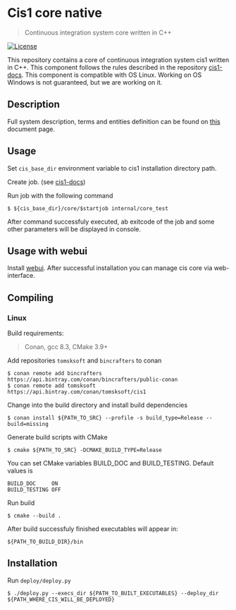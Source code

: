 # Cis1 core native

> Continuous integration system core written in C++

[![License](http://img.shields.io/:license-mit-blue.svg?style=flat-square)](http://badges.mit-license.org)

This repository contains a core of continuous integration system cis1 written in C++.
This component follows the rules described in the repository [cis1-docs](https://github.com/tomsksoft-llc/cis1-docs/ "cis1 documentation").
This component is compatible with OS Linux. Working on OS Windows is not guaranteed, but we are working on it.

## Description

Full system description, terms and entities definition can be found on [this](https://github.com/tomsksoft-llc/cis1-docs/blob/master/overview.md "cis1 overview") document page.

## Usage

Set `cis_base_dir` environment variable to cis1 installation directory path.

Create job. (see [cis1-docs](https://github.com/tomsksoft-llc/cis1-docs/ "cis1 documentation"))

Run job with the following command

```console
$ ${cis_base_dir}/core/$startjob internal/core_test
```

After command successfuly executed, ab exitcode of the job and some other parameters will be displayed in console.

## Usage with webui

Install [webui](https://github.com/tomsksoft-llc/cis1-webui-native-srv-cpp).
After successful installation you can manage cis core via web-interface.

## Compiling

### Linux

Build requirements:
> Conan, gcc 8.3, CMake 3.9+

Add repositories `tomsksoft` and `bincrafters` to conan

```console
$ conan remote add bincrafters https://api.bintray.com/conan/bincrafters/public-conan
$ conan remote add tomsksoft https://api.bintray.com/conan/tomsksoft/cis1
```

Change into the build directory and install build dependencies

```console
$ conan install ${PATH_TO_SRC} --profile -s build_type=Release --build=missing
```

Generate build scripts with CMake

```console
$ cmake ${PATH_TO_SRC} -DCMAKE_BUILD_TYPE=Release
```

You can set CMake variables BUILD_DOC and BUILD_TESTING.
Default values is

```
BUILD_DOC     ON
BUILD_TESTING OFF
```

Run build

```console
$ cmake --build .
```

After build successfuly finished executables will appear in:

```console
${PATH_TO_BUILD_DIR}/bin
```

## Installation

Run `deploy/deploy.py`

```console
$ ./deploy.py --execs_dir ${PATH_TO_BUILT_EXECUTABLES} --deploy_dir ${PATH_WHERE_CIS_WILL_BE_DEPLOYED}
```
